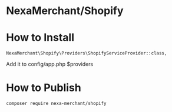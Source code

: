 # NexaMerchant/Shopify

# How to Install


```
NexaMerchant\Shopify\Providers\ShopifyServiceProvider::class,
```
Add it to config/app.php $providers

# How to Publish

```
composer require nexa-merchant/shopify
```